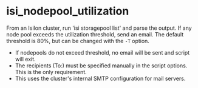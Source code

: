 # isi_nodepool_utilization

From an Isilon cluster, run 'isi storagepool list' and parse the output.  If any node pool exceeds the utilization threshold, send an email.  The default threshold is 80%, but can be changed with the `-T` option.

- If nodepools do not exceed threshold, no email will be sent and script will exit.
- The recipients (To:) must be specified manually in the script options.  This is the only requirement.
- This uses the cluster's internal SMTP configuration for mail servers.  

